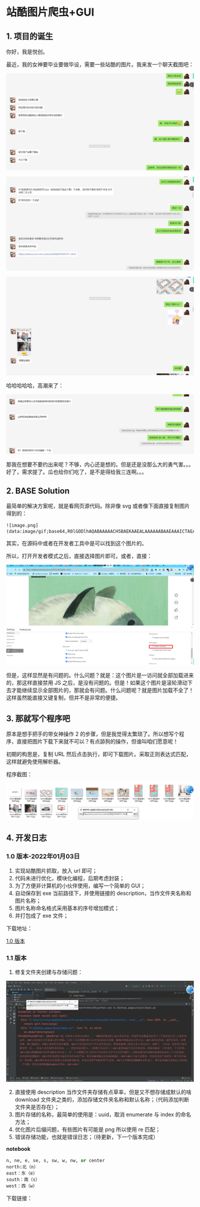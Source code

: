 # 站酷图片爬虫+GUI

## 1. 项目的诞生

你好，我是悦创。

最近，我的女神要毕业要做毕设，需要一些站酷的图片。我来发一个聊天截图吧：

![image-20220104092354885](README.assets/image-20220104092354885.png)

![image-20220104092430917](README.assets/image-20220104092430917.png)

![image-20220104092540748](README.assets/image-20220104092540748.png)

哈哈哈哈哈，高潮来了：

![image-20220104092610238](README.assets/image-20220104092610238.png)

那我在想要不要约出来呢？不够，内心还是想的。但是还是没那么大的勇气害。。。好了，需求提了。瓜也给你们吃了，是不是得给我三连啊。。。



## 2. BASE Solution

最简单的解决方案呢，就是看网页源代码。除非像 svg 或者像下面直接复制图片得到的：

```base64
![image.png](data:image/gif;base64,R0lGODlhAQABAAAAACH5BAEKAAEALAAAAAABAAEAAAICTAEAOw==)
```



其实，在源码中或者在开发者工具中是可以找到这个图片的。



所以，打开开发者模式之后，直接选择图片即可。或者，直接：

![image-20220104095239738](README.assets/image-20220104095239738.png)

但是，这样显然是有问题的。什么问题？就是：这个图片是一访问就全部加载进来的，那这样直接禁用 JS 之后，是没有问题的。但是！如果这个图片是滚轮滑动下去才能继续显示全部图片的，那就会有问题。什么问题呢？就是图片加载不全了！这样虽然能直接又键复制，但并不是非常的便捷。



## 3. 那就写个程序吧

原本是想手把手的带女神操作 2 的步骤，但是我觉得太繁琐了。所以想写个程序，直接把图片下载下来就不可以？有点舔狗的操作，但谁叫咱们愿意呢！

初期的构思是，复制 URL 然后点击执行，即可下载图片。采取正则表达式匹配，这样就避免使用解析器。

程序截图：

![image-20220104143137828](README.assets/image-20220104143137828.png)



## 4. 开发日志

### 1.0 版本-2022年01月03日

1. 实现站酷图片抓取，放入 url 即可；
2. 代码未进行优化，模块化编程，后期考虑封装；
3. 为了方便非计算机的小伙伴使用，编写一个简单的 GUI；
4. 自动保存到 exe 当前路径下，并使用链接的  description，当作文件夹名称和图片名称；
5. 图片名称命名格式采用基本的序号增加模式；
6. 并打包成了 exe 文件；

下载地址：

[1.0 版本](https://github.com/AndersonHJB/zcool_crawler/releases/download/1.0/zcool.exe)



### 1.1 版本

1. 修复文件夹创建与存储问题：

![image-20220104124349304](README.assets/image-20220104124349304.png)

2. 直接使用 description 当作文件夹存储有点草率，但是又不想存储成默认的啥 download 文件夹之类的，添加存储文件夹名称和默认名称；（代码添加判断文件夹是否存在）；
3. 图片存储的名称，最简单的使用是：uuid，取消 enumerate 与 index 的命名方法；
4. 优化图片后缀问题，有些图片有可能是 png 所以使用 re 匹配；
5.  错误存储功能，也就是错误日志；（待更新，下一个版本完成）



**notebook**

```python
n, ne, e, se, s, sw, w, nw, or center
north:北（n）
east：东（e）
south：南（s）
west：西（w）
```

下载链接：



















